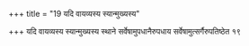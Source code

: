 +++
title = "19 यदि वायव्यस्य स्यान्मुख्यस्य"

+++
यदि वायव्यस्य स्यान्मुख्यस्य स्थाने सर्वेषामुपधानैरुपधाय सर्वेषामुत्सर्गैरुपतिष्ठेत १९
